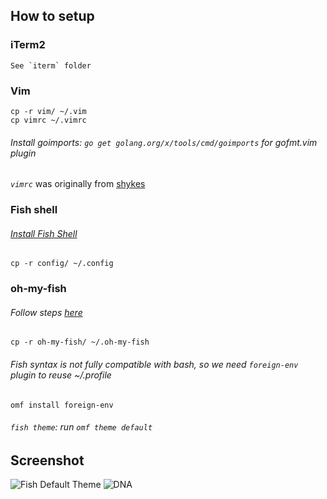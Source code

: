 ## How to setup

### iTerm2
```
See `iterm` folder
```

### Vim
```console
cp -r vim/ ~/.vim
cp vimrc ~/.vimrc
```

###### Install goimports: `go get golang.org/x/tools/cmd/goimports` for gofmt.vim plugin

*`vimrc`* was originally from [shykes](https://github.com/shykes/devbox)

### Fish shell

###### *[Install Fish Shell](https://fishshell.com/)*

```console
cp -r config/ ~/.config
```

### oh-my-fish

###### *Follow steps [here](https://github.com/oh-my-fish/oh-my-fish)*

```console
cp -r oh-my-fish/ ~/.oh-my-fish
```

###### *Fish syntax is not fully compatible with bash, so we need `foreign-env` plugin to reuse ~/.profile*

```console
omf install foreign-env
```

###### *`fish theme`*: run `omf theme default`

## Screenshot

![Fish Default Theme](https://raw.githubusercontent.com/orklann/devbox/master/Fish%20default%20theme.png)
![DNA](https://raw.githubusercontent.com/orklann/devbox/master/dna.png)
